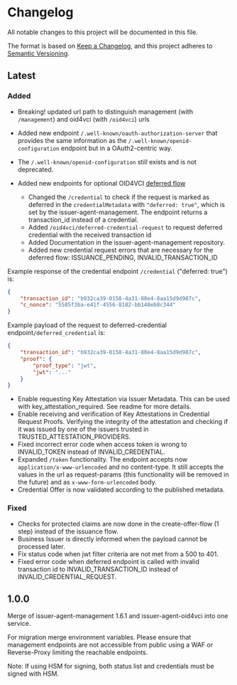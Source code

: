 # Changelog

All notable changes to this project will be documented in this file.

The format is based on [Keep a Changelog](https://keepachangelog.com/en/1.1.0/),
and this project adheres to [Semantic Versioning](https://semver.org/spec/v2.0.0.html).

## Latest

### Added

- Breaking! updated url path to distinguish management (with `/management`) and oid4vci (with `/oid4vci`) urls
- Added new endpoint `/.well-known/oauth-authorization-server` that provides the same information as the
  `/.well-known/openid-configuration` endpoint but in a OAuth2-centric way.
- The `/.well-known/openid-configuration` still exists and is not deprecated.

- Added new endpoints for
  optional
  OID4VCI [deferred flow](https://openid.net/specs/openid-4-verifiable-credential-issuance-1_0-13.html#name-deferred-credential-endpoin)
    - Changed the `/credential` to check if the request is marked as deferred in
      the `credentialMetadata` with `"deferred: true"`, which is set by the issuer-agent-management. The endpoint
      returns a transaction_id
      instead of a credential.
    - Added `/oid4vci/deferred-credential-request` to request deferred credential with the received transaction id
    - Added Documentation in the issuer-agent-management repository.
    - Added new credential request errors that are necessary for the deferred flow: ISSUANCE_PENDING,
      INVALID_TRANSACTION_ID

Example response of the credential endpoint `/credential` ("deferred: true") is:

```json
{
    "transaction_id": "b932ca39-0158-4a31-80e4-8aa15d9d987c",
    "c_nonce": "5585f3ba-e41f-4556-8182-bb148eb8c344"
}
```

Example payload of the request to deferred-credential endpoint`/deferred_credential` is:

```json
{
    "transaction_id": "b932ca39-0158-4a31-80e4-8aa15d9d987c",
    "proof": {
        "proof_type": "jwt",
        "jwt": "..."
    }
}
```

- Enable requesting Key Attestation via Issuer Metadata. This can be used with key_attestation_required. See readme for
  more details.
- Enable receiving and verification of Key Attestations in Credential Request Proofs. Verifying the integrity of the
  attestation and checking if it was issued by one of the issuers trusted in TRUSTED_ATTESTATION_PROVIDERS.
- Fixed incorrect error code when access token is wrong to INVALID_TOKEN instead of INVALID_CREDENTIAL.
- Expanded `/token` functionality. The endpoint accepts now `application/x-www-urlencoded` and no content-type.
  It still accepts the values in the url as request-params (this functionality will be removed in the future) and
  as `x-www-form-urlencoded` body.
- Credential Offer is now validated according to the published metadata.

### Fixed

- Checks for protected claims are now done in the create-offer-flow (1 step) instead of the issuance flow.
- Business Issuer is directly informed when the payload cannot be processed later.
- Fix status code when jwt filter criteria are not met from a 500 to 401.
- Fixed error code when deferred endpoint is called with invalid transaction id to INVALID_TRANSACTION_ID instead of
  INVALID_CREDENTIAL_REQUEST.

## 1.0.0

Merge of issuer-agent-management 1.6.1 and issuer-agent-oid4vci into one service.

For migration merge environment variables. Please ensure that management endpoints are not accessible from public using
a WAF or Reverse-Proxy limiting the reachable endpoints.

Note: If using HSM for signing, both status list and credentials must be signed with HSM.